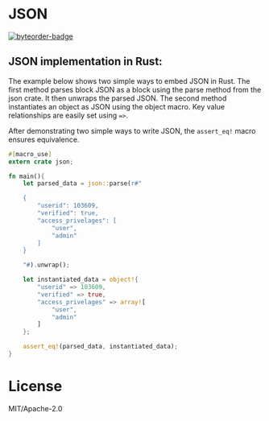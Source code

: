# JSON
[![byteorder-badge]][byteorder]

## JSON implementation in Rust:

The example below shows two simple ways to embed JSON in Rust. 
The first method parses block JSON as a block using the parse method from the json crate. It then unwraps the parsed JSON.
The second method instantiates an object as JSON using the object macro. Key value relationships are easily set using `=>`.

After demonstrating two simple ways to write JSON, the `assert_eq!` macro ensures equivalence.


```rust
#[macro_use]
extern crate json;

fn main(){
    let parsed_data = json::parse(r#"

    {
        "userid": 103609,
        "verified": true,
        "access_privelages": [
            "user",
            "admin"
        ]
    }

    "#).unwrap();

    let instantiated_data = object!{
        "userid" => 103609,
        "verified" => true,
        "access_privelages" => array![
            "user",
            "admin"
        ]
    };

    assert_eq!(parsed_data, instantiated_data);
}
```
# License

MIT/Apache-2.0

<!-- Links -->
[byteorder-badge]: https://img.shields.io/crates/v/rustc-serialize.svg?label=json
[byteorder]: http://json.rs/doc/json
